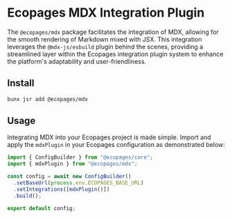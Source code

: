 # Ecopages MDX Integration Plugin

The `@ecopages/mdx` package facilitates the integration of MDX, allowing for the smooth rendering of Markdown mixed with JSX. This integration leverages the `@mdx-js/esbuild` plugin behind the scenes, providing a streamlined layer within the Ecopages integration plugin system to enhance the platform's adaptability and user-friendliness.

## Install

```bash
bunx jsr add @ecopages/mdx
```

## Usage

Integrating MDX into your Ecopages project is made simple. Import and apply the `mdxPlugin` in your Ecopages configuration as demonstrated below:

```ts
import { ConfigBuilder } from "@ecopages/core";
import { mdxPlugin } from "@ecopages/mdx";

const config = await new ConfigBuilder()
  .setBaseUrl(process.env.ECOPAGES_BASE_URL)
  .setIntegrations([mdxPlugin()])
  .build();

export default config;
```
